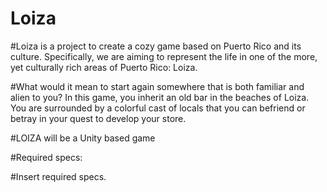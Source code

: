 # Loiza

#Loiza is a project to create a cozy game based on Puerto Rico and its culture. Specifically, we are aiming to represent the life in one of the more, yet culturally rich areas of Puerto Rico: Loiza. 

#What would it mean to start again somewhere that is both familiar and alien to you? In this game, you inherit an old bar in the beaches of Loiza. You are surrounded by a colorful cast of locals that you can befriend or betray in your quest to develop your store. 

#LOIZA will be a Unity based game 

#Required specs:

#Insert required specs.
